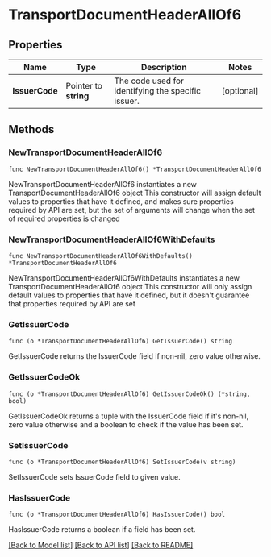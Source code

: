 # TransportDocumentHeaderAllOf6

## Properties

Name | Type | Description | Notes
------------ | ------------- | ------------- | -------------
**IssuerCode** | Pointer to **string** | The code used for identifying the specific issuer.  | [optional] 

## Methods

### NewTransportDocumentHeaderAllOf6

`func NewTransportDocumentHeaderAllOf6() *TransportDocumentHeaderAllOf6`

NewTransportDocumentHeaderAllOf6 instantiates a new TransportDocumentHeaderAllOf6 object
This constructor will assign default values to properties that have it defined,
and makes sure properties required by API are set, but the set of arguments
will change when the set of required properties is changed

### NewTransportDocumentHeaderAllOf6WithDefaults

`func NewTransportDocumentHeaderAllOf6WithDefaults() *TransportDocumentHeaderAllOf6`

NewTransportDocumentHeaderAllOf6WithDefaults instantiates a new TransportDocumentHeaderAllOf6 object
This constructor will only assign default values to properties that have it defined,
but it doesn't guarantee that properties required by API are set

### GetIssuerCode

`func (o *TransportDocumentHeaderAllOf6) GetIssuerCode() string`

GetIssuerCode returns the IssuerCode field if non-nil, zero value otherwise.

### GetIssuerCodeOk

`func (o *TransportDocumentHeaderAllOf6) GetIssuerCodeOk() (*string, bool)`

GetIssuerCodeOk returns a tuple with the IssuerCode field if it's non-nil, zero value otherwise
and a boolean to check if the value has been set.

### SetIssuerCode

`func (o *TransportDocumentHeaderAllOf6) SetIssuerCode(v string)`

SetIssuerCode sets IssuerCode field to given value.

### HasIssuerCode

`func (o *TransportDocumentHeaderAllOf6) HasIssuerCode() bool`

HasIssuerCode returns a boolean if a field has been set.


[[Back to Model list]](../README.md#documentation-for-models) [[Back to API list]](../README.md#documentation-for-api-endpoints) [[Back to README]](../README.md)


